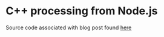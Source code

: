 # C++ processing from Node.js
Source code associated with blog post found [here](http://blog.scottfrees.com/c-processing-from-node-js)
